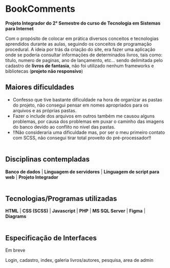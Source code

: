 # BookComments

**Projeto Integrador do 2° Semestre do curso de Tecnologia em Sistemas para Internet**

Com o propósito de colocar em prática diversos conceitos e tecnologias aprendidos durante as aulas, seguindo os conceitos de programação procedural. A ideia por trás da criação do site, era fazer uma aplicação onde se poderia consultar informações de determinados livros, tais como: titulo, numero de paginas, ano de lançamento, etc... sendo delimitada pelo cadastro de **livros de fantasia**, não foi utilizado nenhum frameworks e bibliotecas (**projeto não responsivo**)

## Maiores dificuldades
- Confesso que tive bastante dificuldade na hora de organizar as pastas do projeto, não consegui pensar em nomes apropriados para os arquivos e as próprias pastas.
- Fazer o include dos arquivos em outros também me causou alguns problemas, por causa dos problemas em puxar o caminho das imagens do banco devido ao conflito no nivel das pastas.
- !!Não consideraria uma dificuldade mas, por ser o meu primeiro contato com SCSS, não consegui tirar total proveito do pré-processador!!
<br><br>

## Disciplinas contempladas 
**Banco de dados** | **Linguagem de servidores** | **Linguagem de script para web** | **Projeto Integrador**
<br><br>

## Tecnologias/Programas utilizadas 
**HTML** | **CSS (SCSS)** | **Javascript** | **PHP** | **MS SQL Server** | **Figma** | **Diagrams**
<br><br>
 
## Especificação de Interfaces
Em breve

Login, cadastro, index, galeria livros/autores, pesquisa, area de admin
